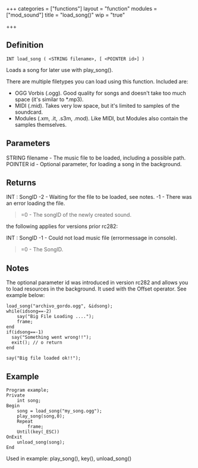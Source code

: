 +++
categories = ["functions"]
layout = "function"
modules = ["mod_sound"]
title = "load_song()"
wip = "true"

+++

## Definition

    INT load_song ( <STRING filename>, [ <POINTER id>] )

Loads a song for later use with play_song().

There are multiple filetypes you can load using this function. Included are:

- OGG Vorbis (.ogg). Good quality for songs and doesn't take too much space (it's similar to *.mp3).
- MIDI (.mid). Takes very low space, but it's limited to samples of the soundcard.
- Modules (.xm, .it, .s3m, .mod). Like MIDI, but Modules also contain the samples themselves.

## Parameters

STRING filename     - The music file to be loaded, including a possible path.
POINTER id  - Optional parameter, for loading a song in the background.

## Returns

INT : SongID
-2  - Waiting for the file to be loaded, see notes.
-1  - There was an error loading the file.
>=0     - The songID of the newly created sound.

the following applies for versions prior rc282:

INT : SongID
-1  - Could not load music file (errormessage in console).
>=0     - The SongID.

## Notes

The optional parameter id was introduced in version rc282 and allows you to load resources in the background. It used with the Offset operator. See example below:

```
load_song("archivo_gordo.ogg", &idsong);
while(idsong==-2)
    say("Big File Loading ....");
    frame;
end
if(idsong==-1)
  say("Something went wrong!!");
  exit(); // o return
end

say("Big file loaded ok!!");
```

## Example

```
Program example;
Private
    int song;
Begin
    song = load_song("my_song.ogg");
    play_song(song,0);
    Repeat
        frame;
    Until(key(_ESC))
OnExit
    unload_song(song);
End
```

Used in example: play_song(), key(), unload_song()
